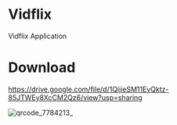 # Vidflix
Vidflix Application

# Download
https://drive.google.com/file/d/1QijieSM11EvQktz-85JTWEy8XcCM2Qz6/view?usp=sharing

![qrcode_7784213_](https://user-images.githubusercontent.com/95560640/148180942-ef5fb254-c4bd-4474-b2c7-ffe172bbb029.png)
